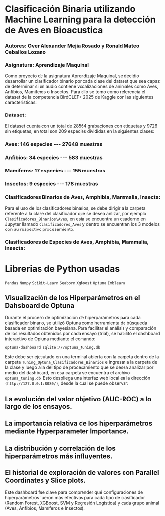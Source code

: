 # Clasificación Binaria utilizando Machine Learning para la detección de Aves en Bioacustica
### Autores: Over Alexander Mejia Rosado y Ronald Mateo Ceballos Lozano
### Asignatura: Aprendizaje Maquinal
Como proyecto de la asignatura Aprendizaje Maquinal, se decidio desarrollar un clasificador binario por cada clase del dataset que sea capaz de determinar si un audio contiene vocalizaciones de animales como Aves, Anfibios, Mamiferos o Insectos. Para ello se tomo como referencia el dataset de la competencia BirdCLEF+ 2025 de Kaggle con las siguientes caracteristicas:

### Dataset:
El dataset cuenta con un total de 28564 grabaciones con etiquetas y 9726 sin etiquetas, en total son 209 especies divididas en la siguientes clases:

### Aves: 146 especies --- 27648 muestras
### Anfibios: 34 especies --- 583 muestras
### Mamiferos: 17 especies --- 155 muestras
### Insectos: 9 especies --- 178 muestras

### Clasificadores Binarios de Aves, Amphibia, Mammalia, Insecta:
Para el uso de los clasificadores binarios, se debe dirigir a la carpeta referente a la clase del clasificador que se desea anlizar, por ejemplo `Clasificadores_Binarios\Aves`, en esta se encuentra un cuaderno en Jupyter llamado `Clasificadores_Aves` y dentro se encuentran los 3 modelos con su respectivo procesamiento.

### Clasificadores de Especies de Aves, Amphibia, Mammalia, Insecta:

# Librerias de Python usadas
`Pandas`
`Numpy`
`Scikit-Learn`
`Seaborn`
`Xgboost`
`Optuna`
`Imblearn`

## Visualización de los Hiperparámetros en el Dahsboard de Optuna 
Durante el proceso de optimización de hiperparámetros para cada clasificador binario, se utilizó Optuna como herramienta de búsqueda basada en optimización bayesiana. Para facilitar el análisis y comparación de los resultados obtenidos por cada ensayo (trial), se habilitó el dashboard interactivo de Optuna mediante el comando:

`optuna-dashboard sqlite:///optuna_tuning.db`

Este debe ser ejecutado en una terminal abierta con la carpeta dentro de la carpeta `Tuning_Optuna_Clasificadores_Binarios` e ingresar a la carpeta de la clase y luego a la del tipo de procesamiento que se desea analizar por medio del dashboard, en esa carpeta se encuentra el archivo `optuna_tuning.db`. Esto despliega una interfaz web local en la dirección `(http://127.0.0.1:8080/)`, desde la cual se puede observar:

## La evolución del valor objetivo (AUC-ROC) a lo largo de los ensayos.
## La importancia relativa de los hiperparámetros mediante Hyperparameter Importance.
## La distribución y correlación de los hiperparámetros más influyentes.
## El historial de exploración de valores con Parallel Coordinates y Slice plots.

Este dashboard fue clave para comprender qué configuraciones de hiperparámetros fueron más efectivas para cada tipo de clasificador (Random Forest, XGBoost, SVM y Regresión Logística) y cada grupo animal (Aves, Anfibios, Mamíferos e Insectos).
